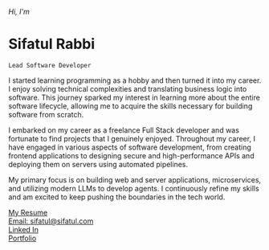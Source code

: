 <!--
<img src="./images/banner_name_3241.jpg" alt="Sifatul Islam Rabbi" />
<br/>
<br/>
-->

_Hi, I'm_

# Sifatul Rabbi

`Lead Software Developer`

I started learning programming as a hobby and then turned it into my career. I enjoy solving technical complexities and translating business logic into software. This journey sparked my interest in learning more about the entire software lifecycle, allowing me to acquire the skills necessary for building software from scratch.

I embarked on my career as a freelance Full Stack developer and was fortunate to find projects that I genuinely enjoyed. Throughout my career, I have engaged in various aspects of software development, from creating frontend applications to designing secure and high-performance APIs and deploying them on servers using automated pipelines.

My primary focus is on building web and server applications, microservices, and utilizing modern LLMs to develop agents. I continuously refine my skills and am excited to keep pushing the boundaries in the tech world.

[My Resume](https://drive.google.com/file/d/1SKtkM5hFAv7xTwJJEEFpKR19aqriO4Es/view?usp=sharing)  
[Email: sifatul@sifatul.com](mailto:sifatul@sifatul.com)  
[Linked In](https://www.linkedin.com/in/sifatulrabbi)  
[Portfolio](https://sifatul.com)


<!--
![roadmap.sh](https://api.roadmap.sh/v1-badge/wide/64d62335aa497d7fa5261b7e?variant=dark&roadmaps=backend%2Cnodejs%2Cgolang%2Cfull-stack)
<br/>
![GitHub language](https://github-readme-stats.vercel.app/api/top-langs/?username=sifatulrabbi&layout=compact&theme=tokyonight)
![Full stack E-Commerce shop](https://github-readme-stats.anuraghazra1.vercel.app/api/pin/?username=sifatulrabbi&repo=fullstack-ecommerce-shop&theme=tokyonight)
![My portfolio](https://github-readme-stats.anuraghazra1.vercel.app/api/pin/?username=sifatulrabbi&repo=sifatulrabbi.github.io&theme=tokyonight)
![Git hub status](https://github-readme-stats.anuraghazra1.vercel.app/api?username=sifatulrabbi&show_icons=true&include_all_commits=true&theme=tokyonight)
![GitHub streak stats](https://github-readme-streak-stats.herokuapp.com/?user=sifatulrabbi&theme=tokyonight)
-->
